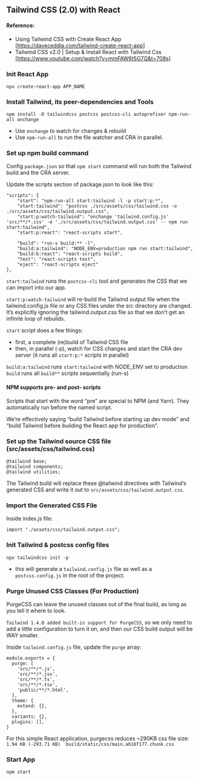 ## Tailwind CSS (2.0) with React

#### Reference: 
- Using Tailwind CSS with Create React App [https://daveceddia.com/tailwind-create-react-app]
- Tailwind CSS v2.0 | Setup & Install React with Tailwind Css [https://www.youtube.com/watch?v=mmFAW6t5G7Q&t=708s]

### Init React App

```
npx create-react-app APP_NAME
```

### Install Tailwind, its peer-dependencies and Tools

```
npm install -D tailwindcss postcss postcss-cli autoprefixer npm-run-all onchange
```
- Use `onchange` to watch for changes & rebuild   
- Use `npm-run-all` to run the file watcher and CRA in parallel.    


### Set up npm build command

Config `package.json` so that `npm start` command will run both the Tailwind build and the CRA server.

Update the scripts section of package.json to look like this:

```
"scripts": {
    "start": "npm-run-all start:tailwind -l -p start:p:*",
    "start:tailwind": "postcss ./src/assets/css/tailwind.css -o ./src/assets/css/tailwind.output.css",
    "start:p:watch-tailwind": "onchange 'tailwind.config.js' 'src/**/*.css' -e './src/assets/css/tailwind.output.css' -- npm run start:tailwind",
    "start:p:react": "react-scripts start",
    
    "build": "run-s build:** -l", 
    "build:a:tailwind": "NODE_ENV=production npm run start:tailwind",
    "build:b:react": "react-scripts build",
    "test": "react-scripts test",
    "eject": "react-scripts eject"
},
```

`start:tailwind` runs the `postcss-cli` tool and generates the CSS that we can import into our app.

`start:p:watch-tailwind` will re-build the Tailwind output file when the tailwind.config.js file or any CSS files under the src directory are changed. It’s explicitly ignoring the tailwind.output.css file so that we don’t get an infinite loop of rebuilds.

`start` script does a few things:
- first, a complete (re)build of Tailwind CSS file
- then, in parallel (-p), watch for CSS changes and start the CRA dev server (it runs all `start:p:*` scripts in parallel)

`build:a:tailwind` runs `start:tailwind` with NODE_ENV set to production 
`build` runs all `build**` scripts sequentially (run-s)

#### NPM supports pre- and post- scripts

Scripts that start with the word “pre” are special to NPM (and Yarn). They automatically run before the named script.

We’re effectively saying “build Tailwind before starting up dev mode” and “build Tailwind before building the React app for production”.


### Set up the Tailwind source CSS file (src/assets/css/tailwind.css)

```
@tailwind base;
@tailwind components;
@tailwind utilities;
```
The Tailwind build will replace these @tailwind directives with Tailwind’s generated CSS and write it out to `src/assets/css/tailwind.output.css`.



### Import the Generated CSS File

Inside index.js file:

```
import "./assets/css/tailwind.output.css";
```


### Init Tailwind & postcss config files

```
npx tailwindcss init -p
```
- this will generate a `tailwind.config.js` file as well as a `postcss.config.js` in the root of the project.     



### Purge Unused CSS Classes (For Production)

PurgeCSS can leave the unused classes out of the final build, as long as you tell it where to look.

`Tailwind 1.4.0 added built-in support for PurgeCSS`, so we only need to add a little configuration to turn it on, and then our CSS build output will be WAY smaller.

Inside `tailwind.config.js` file, update the `purge` array:

```
module.exports = {
  purge: [
    'src/**/*.js',
    'src/**/*.jsx',
    'src/**/*.ts',
    'src/**/*.tsx',
    'public/**/*.html',
  ],
  theme: {
    extend: {},
  },
  variants: {},
  plugins: [],
}
```

For this simple React application, purgecss reduces ~290KB css file size: `1.94 KB (-293.71 KB)  build/static/css/main.ab16f177.chunk.css`


### Start App

```
npm start
```